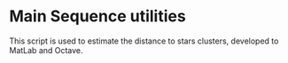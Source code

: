 # Main Sequence utilities
This script is used to estimate the distance to stars clusters, developed to MatLab and Octave.
